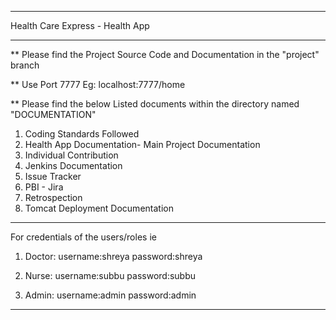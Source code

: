 **************************************
Health Care Express - Health App
**************************************

**
Please find the Project Source Code and Documentation in the "project" branch

**
Use Port 7777 
Eg: localhost:7777/home

**
Please find the below Listed documents within the directory named "DOCUMENTATION"

1) Coding Standards Followed
2) Health App Documentation- Main Project Documentation
3) Individual Contribution
4) Jenkins Documentation
5) Issue Tracker
6) PBI - Jira
7) Retrospection
8) Tomcat Deployment Documentation

******************************************************************
For credentials of the users/roles ie 

1) Doctor:
username:shreya
password:shreya

2) Nurse:
username:subbu
password:subbu

3) Admin:
username:admin
password:admin
******************************************************************
